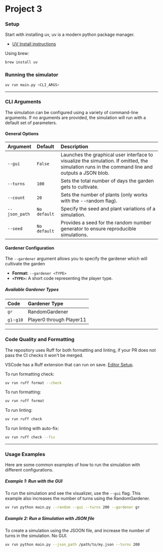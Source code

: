 # Project 3

### Setup

Start with installing uv, uv is a modern python package manager.

- [UV Install instructions](https://docs.astral.sh/uv/getting-started/installation/#standalone-installer)

Using brew:
```bash
brew install uv
```

### Running the simulator

```bash
uv run main.py <CLI_ARGS>
```

---

### CLI Arguments

The simulation can be configured using a variety of command-line arguments. If no arguments are provided, the simulation will run with a default set of parameters.

#### General Options

| Argument | Default | Description |
| :--- | :--- | :--- |
| `--gui` | `False` | Launches the graphical user interface to visualize the simulation. If omitted, the simulation runs in the command line and outputs a JSON blob. |
| `--turns` | `100` | Sets the total number of days the garden gets to cultivate. |
| `--count` | `20` | Sets the number of plants (only works with the --random flag). |
| `--json_path` | `No default` | Specify the seed and plant variations of a simulation. |
| `--seed` | `No default` | Provides a seed for the random number generator to ensure reproducible simulations. |

#### Gardener Configuration

The `--gardener` argument allows you to specify the gardener which will cultivate the garden

- **Format:** `--gardener <TYPE>`
- **`<TYPE>`:** A short code representing the player type.

##### Available Gardener Types

| Code | Gardener Type |
| :--- | :--- |
| `gr` | RandomGardener |
| `g1`-`g10` | Player0 through Player11 |

---

### Code Quality and Formatting

The repository uses Ruff for both formatting and linting, if your PR does not pass the CI checks it won't be merged.

VSCode has a Ruff extension that can run on save. [Editor Setup](https://docs.astral.sh/ruff/editors/setup/).

To run formatting check:

```bash
uv run ruff format --check
```

To run formatting:

```bash
uv run ruff format
```

To run linting:

```bash
uv run ruff check
```

To run linting with auto-fix:

```bash
uv run ruff check --fix
```

---

### Usage Examples

Here are some common examples of how to run the simulation with different configurations.

##### Example 1: Run with the GUI

To run the simulation and see the visualizer, use the `--gui` flag. This example also increases the number of turns using the RandomGardener.

```bash
uv run python main.py --random --gui --turns 200 --gardener gr
```

##### Example 2: Run a Simulation with JSON file

To create a simulation using the JSOON file, and increase the number of turns in the simulation. No GUI.

```bash
uv run python main.py --json_path /path/to/my.json --turns 200
```

